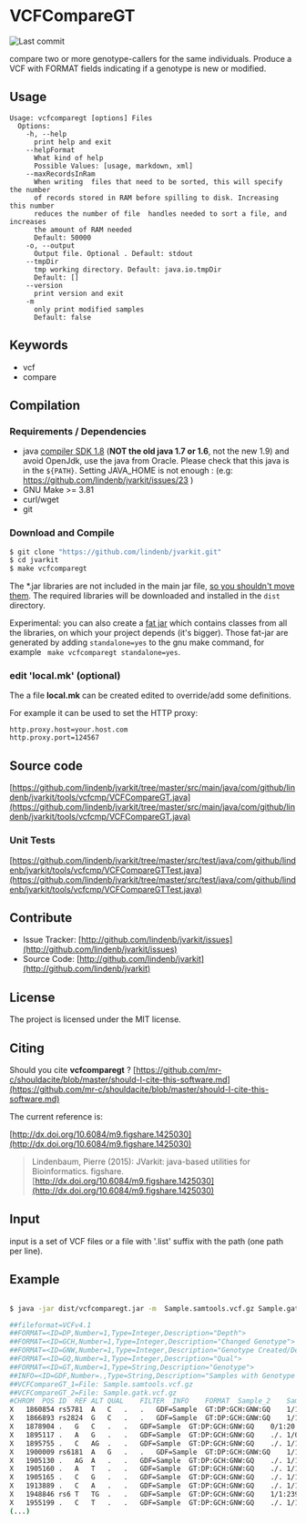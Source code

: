 # VCFCompareGT

![Last commit](https://img.shields.io/github/last-commit/lindenb/jvarkit.png)

 compare two or more genotype-callers for the same individuals. Produce a VCF with FORMAT fields indicating if a genotype is new or modified.


## Usage

```
Usage: vcfcomparegt [options] Files
  Options:
    -h, --help
      print help and exit
    --helpFormat
      What kind of help
      Possible Values: [usage, markdown, xml]
    --maxRecordsInRam
      When writing  files that need to be sorted, this will specify the number 
      of records stored in RAM before spilling to disk. Increasing this number 
      reduces the number of file  handles needed to sort a file, and increases 
      the amount of RAM needed
      Default: 50000
    -o, --output
      Output file. Optional . Default: stdout
    --tmpDir
      tmp working directory. Default: java.io.tmpDir
      Default: []
    --version
      print version and exit
    -m
      only print modified samples
      Default: false

```


## Keywords

 * vcf
 * compare


## Compilation

### Requirements / Dependencies

* java [compiler SDK 1.8](http://www.oracle.com/technetwork/java/index.html) (**NOT the old java 1.7 or 1.6**, not the new 1.9) and avoid OpenJdk, use the java from Oracle. Please check that this java is in the `${PATH}`. Setting JAVA_HOME is not enough : (e.g: https://github.com/lindenb/jvarkit/issues/23 )
* GNU Make >= 3.81
* curl/wget
* git


### Download and Compile

```bash
$ git clone "https://github.com/lindenb/jvarkit.git"
$ cd jvarkit
$ make vcfcomparegt
```

The *.jar libraries are not included in the main jar file, [so you shouldn't move them](https://github.com/lindenb/jvarkit/issues/15#issuecomment-140099011 ).
The required libraries will be downloaded and installed in the `dist` directory.

Experimental: you can also create a [fat jar](https://stackoverflow.com/questions/19150811/) which contains classes from all the libraries, on which your project depends (it's bigger). Those fat-jar are generated by adding `standalone=yes` to the gnu make command, for example ` make vcfcomparegt standalone=yes`.

### edit 'local.mk' (optional)

The a file **local.mk** can be created edited to override/add some definitions.

For example it can be used to set the HTTP proxy:

```
http.proxy.host=your.host.com
http.proxy.port=124567
```
## Source code 

[https://github.com/lindenb/jvarkit/tree/master/src/main/java/com/github/lindenb/jvarkit/tools/vcfcmp/VCFCompareGT.java](https://github.com/lindenb/jvarkit/tree/master/src/main/java/com/github/lindenb/jvarkit/tools/vcfcmp/VCFCompareGT.java)

### Unit Tests

[https://github.com/lindenb/jvarkit/tree/master/src/test/java/com/github/lindenb/jvarkit/tools/vcfcmp/VCFCompareGTTest.java](https://github.com/lindenb/jvarkit/tree/master/src/test/java/com/github/lindenb/jvarkit/tools/vcfcmp/VCFCompareGTTest.java)


## Contribute

- Issue Tracker: [http://github.com/lindenb/jvarkit/issues](http://github.com/lindenb/jvarkit/issues)
- Source Code: [http://github.com/lindenb/jvarkit](http://github.com/lindenb/jvarkit)

## License

The project is licensed under the MIT license.

## Citing

Should you cite **vcfcomparegt** ? [https://github.com/mr-c/shouldacite/blob/master/should-I-cite-this-software.md](https://github.com/mr-c/shouldacite/blob/master/should-I-cite-this-software.md)

The current reference is:

[http://dx.doi.org/10.6084/m9.figshare.1425030](http://dx.doi.org/10.6084/m9.figshare.1425030)

> Lindenbaum, Pierre (2015): JVarkit: java-based utilities for Bioinformatics. figshare.
> [http://dx.doi.org/10.6084/m9.figshare.1425030](http://dx.doi.org/10.6084/m9.figshare.1425030)


## Input

input is a set of VCF files or a file with '.list' suffix with the path (one path per line).

## Example

```bash

$ java -jar dist/vcfcomparegt.jar -m  Sample.samtools.vcf.gz Sample.gatk.vcf.gz

##fileformat=VCFv4.1
##FORMAT=<ID=DP,Number=1,Type=Integer,Description="Depth">
##FORMAT=<ID=GCH,Number=1,Type=Integer,Description="Changed Genotype">
##FORMAT=<ID=GNW,Number=1,Type=Integer,Description="Genotype Created/Deleted">
##FORMAT=<ID=GQ,Number=1,Type=Integer,Description="Qual">
##FORMAT=<ID=GT,Number=1,Type=String,Description="Genotype">
##INFO=<ID=GDF,Number=.,Type=String,Description="Samples with Genotype Difference">
##VCFCompareGT_1=File: Sample.samtools.vcf.gz
##VCFCompareGT_2=File: Sample.gatk.vcf.gz
#CHROM	POS	ID	REF	ALT	QUAL	FILTER	INFO	FORMAT	Sample_2	Sample_1
X	1860854	rs5781	A	C	.	.	GDF=Sample	GT:DP:GCH:GNW:GQ	1/1:2:0:1:6	./.
X	1866893	rs2824	G	C	.	.	GDF=Sample	GT:DP:GCH:GNW:GQ	1/1:2:0:1:6	./.
X	1878904	.	G	C	.	.	GDF=Sample	GT:DP:GCH:GNW:GQ	0/1:20:0:1:71	./.
X	1895117	.	A	G	.	.	GDF=Sample	GT:DP:GCH:GNW:GQ	./.	1/0:2:0:1:27
X	1895755	.	C	AG	.	.	GDF=Sample	GT:DP:GCH:GNW:GQ	./.	1/1:4:0:1:17
X	1900009	rs6181	A	G	.	.	GDF=Sample	GT:DP:GCH:GNW:GQ	1/1:13:0:1:30	./.
X	1905130	.	AG	A	.	.	GDF=Sample	GT:DP:GCH:GNW:GQ	./.	1/1:3:0:1:16
X	1905160	.	A	T	.	.	GDF=Sample	GT:DP:GCH:GNW:GQ	./.	1/1:1:0:1:3
X	1905165	.	C	G	.	.	GDF=Sample	GT:DP:GCH:GNW:GQ	./.	1/1:1:0:1:4
X	1913889	.	C	A	.	.	GDF=Sample	GT:DP:GCH:GNW:GQ	./.	1/1:1:0:1:3
X	1948846	rs6	T	TG	.	.	GDF=Sample	GT:DP:GCH:GNW:GQ	1/1:239:0:1:99	./.
X	1955199	.	C	T	.	.	GDF=Sample	GT:DP:GCH:GNW:GQ	./.	1/1:1:0:1:4
(...)
```


